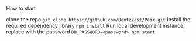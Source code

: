 How to start 

clone the repo
```git clone https://github.com/Bentzkast/Pair.git```
Install the required dependency library
```npm install```
Run local development instance, replace <password> with the password
```DB_PASSWORD=<password> npm start```